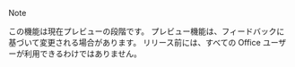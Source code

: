 > [!NOTE]
> この機能は現在プレビューの段階です。 プレビュー機能は、フィードバックに基づいて変更される場合があります。 リリース前には、すべての Office ユーザーが利用できるわけではありません。